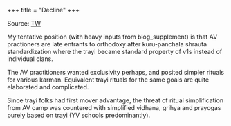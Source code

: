 +++
title = "Decline"
+++

Source: [TW](https://x.com/RangaTheDude/status/1934870143236231470)

My tentative position (with heavy inputs from blog_supplement) is that AV practioners are late entrants to orthodoxy after kuru-panchala shrauta standardization where the trayi became standard property of v1s instead of individual clans. 

The AV practitioners wanted exclusivity perhaps, and posited simpler rituals for various karman. Equivalent trayi rituals for the same goals are quite elaborated and complicated. 

Since trayi folks had first mover advantage, the threat of ritual simplification from AV camp was countered with simplified vidhana, grihya and prayogas purely based on trayi (YV schools predominantly).


